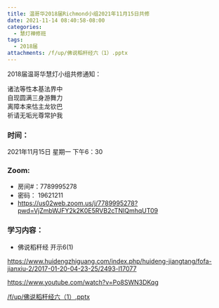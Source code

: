 ```yaml
---
title: 温哥华2018届Richmond小组2021年11月15日共修
date: 2021-11-14 08:40:58-08:00
categories:
  - 慧灯禅修班
tags:
  - 2018届
attachments: /f/up/佛说稻秆经六（1）.pptx
---
```

2018届温哥华慧灯小组共修通知：

诸法等性本基法界中\
自现圆满三身游舞力\
离障本来怙主龙钦巴\
祈请无垢光尊常护我  

### 时间：

2021年11月15日 星期一 下午6：30

### Zoom:

* 房间#：7789995278 
* 密码： 19621211
* <https://us02web.zoom.us/j/7789995278?pwd=VjZmbWJFY2k2K0E5RVB2cTNIQmhqUT09>

### 学习内容：

* 佛说稻秆经 开示6(1)

<https://www.huidengzhiguang.com/index.php/huideng-jiangtang/fofa-jianxiu-2/2017-01-20-04-23-25/2493-l17077>

<https://www.youtube.com/watch?v=Po8SWN3DKqg>

[/f/up/佛说稻秆经六（1）.pptx](http://huidengchanxiu.net/hdv/f/up/佛说稻秆经六（1）.pptx)